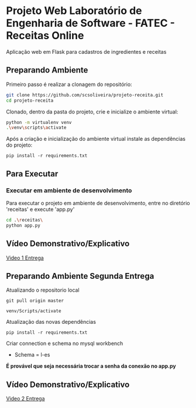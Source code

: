 # Projeto Web Laboratório de Engenharia de Software - FATEC - Receitas Online

Aplicação web em Flask para cadastros de ingredientes e receitas

## Preparando Ambiente

Primeiro passo é realizar a clonagem do repositório:

```bash
git clone https://github.com/scsoliveira/projeto-receita.git
cd projeto-receita
```

Clonado, dentro da pasta do projeto, crie e inicialize o ambiente virtual:

```bash
python -m virtualenv venv
.\venv\scripts\activate  
```

Após a criação e inicialização do ambiente virtual instale as dependências do projeto:

```
pip install -r requirements.txt 
```

## Para Executar

### Executar em ambiente de desenvolvimento

Para executar o projeto em ambiente de desenvolvimento, entre no diretório 'receitas' e execute 'app.py'

```bash
cd .\receitas\    
python app.py
```
## Vídeo Demonstrativo/Explicativo
[Video 1 Entrega](https://youtu.be/U-BSwrBbVGg)

## Preparando Ambiente Segunda Entrega

Atualizando o repositorio local
```
git pull origin master
```
```
venv/Scripts/activate
```
Atualização das novas dependências

```
pip install -r requirements.txt
```

Criar connection e schema no mysql workbench 
- Schema = l-es

**É provável que seja necessária trocar a senha da conexão no app.py**

## Vídeo Demonstrativo/Explicativo
[Video 2 Entrega](https://youtu.be/P93GW4lyVAw)
